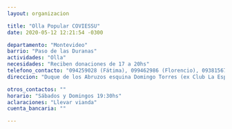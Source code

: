 ```yaml
---
layout: organizacion

title: "Olla Popular COVIESSU"
date: 2020-05-12 12:21:54 -0300

departamento: "Montevideo"
barrio: "Paso de las Duranas"
actividades: "Olla"
necesidades: "Reciben donaciones de 17 a 20hs"
telefono_contacto: "094259028 (Fátima), 099462986 (Florencio), 093815676 (Leonardo)"
direccion: "Duque de los Abruzos esquina Domingo Torres (ex Club La Espada)"

otros_contactos: ""
horario: "Sábados y Domingos 19:30hs"
aclaraciones: "Llevar vianda"
cuenta_bancaria: ""

---
```

